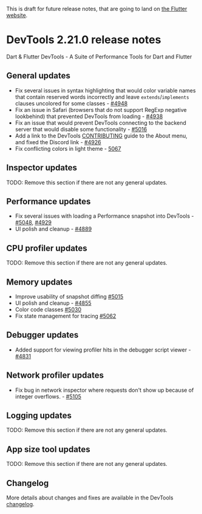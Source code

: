 This is draft for future release notes, that are going to land on
[the Flutter website](https://docs.flutter.dev/development/tools/devtools/release-notes).

# DevTools 2.21.0 release notes

Dart & Flutter DevTools - A Suite of Performance Tools for Dart and Flutter

## General updates

* Fix several issues in syntax highlighting that would color variable names that contain reserved words incorrectly and leave `extends`/`implements` clauses uncolored for some classes - [#4948](https://github.com/flutter/devtools/pull/4948)
* Fix an issue in Safari (browsers that do not support RegExp negative lookbehind) that prevented DevTools from loading - [#4938](https://github.com/flutter/devtools/pull/4938)
* Fix an issue that would prevent DevTools connecting to the backend server that would disable some functionality - [#5016](https://github.com/flutter/devtools/pull/5016)
* Add a link to the DevTools [CONTRIBUTING](https://github.com/flutter/devtools/blob/master/CONTRIBUTING.md) guide to the About menu, and fixed the Discord link - [#4926](https://github.com/flutter/devtools/pull/4926)
* Fix conflicting colors in light theme - [5067](https://github.com/flutter/devtools/pull/5067)

## Inspector updates
TODO: Remove this section if there are not any general updates.

## Performance updates
* Fix several issues with loading a Performance snapshot into DevTools - [#5048](https://github.com/flutter/devtools/pull/5048), [#4929](https://github.com/flutter/devtools/pull/4929)
* UI polish and cleanup - [#4889](https://github.com/flutter/devtools/pull/4889)

## CPU profiler updates
TODO: Remove this section if there are not any general updates.

## Memory updates

* Improve usability of snapshot diffing [#5015](https://github.com/flutter/devtools/pull/5015)
* UI polish and cleanup - [#4855](https://github.com/flutter/devtools/pull/4855)
* Color code classes [#5030](https://github.com/flutter/devtools/pull/5030)
* Fix state management for tracing [#5062](https://github.com/flutter/devtools/pull/5062)

## Debugger updates

* Added support for viewing profiler hits in the debugger script viewer - [#4831](https://github.com/flutter/devtools/pull/4831)

## Network profiler updates
* Fix bug in network inspector where requests don't show up because of integer overflows. - [#5105](https://github.com/flutter/devtools/pull/5105)

## Logging updates
TODO: Remove this section if there are not any general updates.

## App size tool updates
TODO: Remove this section if there are not any general updates.

## Changelog
More details about changes and fixes are available in the DevTools
[changelog](https://github.com/flutter/devtools/blob/master/CHANGELOG.md).
